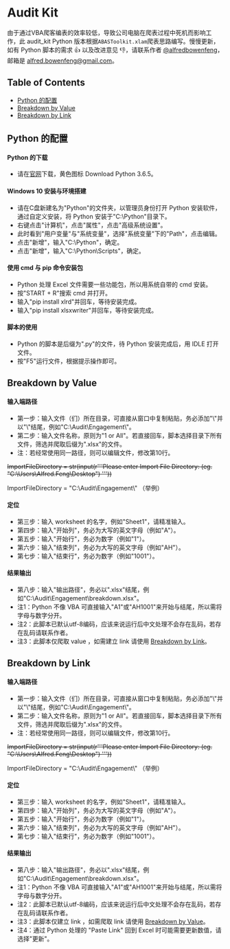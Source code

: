# Audit Kit

由于通过VBA爬客编表的效率较低，导致公司电脑在爬表过程中死机而影响工作，此 audit_kit Python 版本根据`ABASToolkit.xlam`爬表思路编写。慢慢更新，如有 Python 脚本的需求 :+1: 以及改进意见 :-1:，请联系作者 [@alfredbowenfeng](https://github.com/alfredbowenfeng)，邮箱是 alfred.bowenfeng@gmail.com。

## Table of Contents
- [Python 的配置](#installation)
- [Breakdown by Value](#breakdown_value)
- [Breakdown by Link](#breakdown_link)

<a name="installation"></a>
## Python 的配置

#### Python 的下载
* 请在[官网](https://www.python.org/downloads/)下载，黄色图标 Download Python 3.6.5。

#### Windows 10 安装与环境搭建
* 请在C盘新建名为"Python"的文件夹，以管理员身份打开 Python 安装软件，通过自定义安装，将 Python 安装于"C:\Python"目录下。
* 右键点击"计算机"，点击"属性"，点击"高级系统设置"。
* 此时看到"用户变量"与"系统变量"，选择"系统变量"下的"Path"，点击编辑。
* 点击"新增"，输入"C:\Python"，确定。
* 点击"新增"，输入"C:\Python\Scripts"，确定。

#### 使用 cmd 与 pip 命令安装包
* Python 处理 Excel 文件需要一些功能包，所以用系统自带的 cmd 安装。
* 按"START + R"搜索 cmd 并打开。
* 输入"pip install xlrd"并回车，等待安装完成。
* 输入"pip install xlsxwriter"并回车，等待安装完成。

#### 脚本的使用
* Python 的脚本是后缀为".py"的文件，待 Python 安装完成后，用 IDLE 打开文件。
* 按"F5"运行文件，根据提示操作即可。

<a name="breakdown_value"></a>
## Breakdown by Value

#### 输入端路径
* 第一步：输入文件（们）所在目录，可直接从窗口中复制粘贴，务必添加"\\"并以"\\"结尾，例如"C:\Audit\Engagement\\"。
* 第二步：输入文件名称，原则为"1 or All"。若直接回车，脚本选择目录下所有文件，筛选并爬取后缀为".xlsx"的文件。
* 注：若经常使用同一路径，则可以编辑文件，修改第10行。

~~ImportFileDirectory = str(input(r'''Please enter Import File Directory: (eg. "C:\Users\Alfred.Feng\Desktop\") '''))~~

ImportFileDirectory = "C:\Audit\Engagement\\" （举例）

#### 定位
* 第三步：输入 worksheet 的名字，例如"Sheet1"，请精准输入。
* 第四步：输入"开始列"，务必为大写的英文字母（例如"A"）。
* 第五步：输入"开始行"，务必为数字（例如"1"）。
* 第六步：输入"结束列"，务必为大写的英文字母（例如"AH"）。
* 第七步：输入"结束行"，务必为数字（例如"1001"）。

#### 结果输出
* 第八步：输入"输出路径"，务必以".xlsx"结尾，例如"C:\Audit\Engagement\breakdown.xlsx"。
* 注1：Python 不像 VBA 可直接输入"A1"或"AH1001"来开始与结尾，所以需将字母与数字分开。
* 注2：此脚本已默认utf-8编码，应该来说运行后中文处理不会存在乱码，若存在乱码请联系作者。
* 注3：此脚本仅爬取 value ，如需建立 link 请使用 [Breakdown by Link](#breakdown_link)。

<a name="breakdown_link"></a>
## Breakdown by Link

#### 输入端路径
* 第一步：输入文件（们）所在目录，可直接从窗口中复制粘贴，务必添加"\\"并以"\\"结尾，例如"C:\Audit\Engagement\\"。
* 第二步：输入文件名称，原则为"1 or All"。若直接回车，脚本选择目录下所有文件，筛选并爬取后缀为".xlsx"的文件。
* 注：若经常使用同一路径，则可以编辑文件，修改第10行。

~~ImportFileDirectory = str(input(r'''Please enter Import File Directory: (eg. "C:\Users\Alfred.Feng\Desktop\") '''))~~

ImportFileDirectory = "C:\Audit\Engagement\\" （举例）

#### 定位
* 第三步：输入 worksheet 的名字，例如"Sheet1"，请精准输入。
* 第四步：输入"开始列"，务必为大写的英文字母（例如"A"）。
* 第五步：输入"开始行"，务必为数字（例如"1"）。
* 第六步：输入"结束列"，务必为大写的英文字母（例如"AH"）。
* 第七步：输入"结束行"，务必为数字（例如"1001"）。

#### 结果输出
* 第八步：输入"输出路径"，务必以".xlsx"结尾，例如"C:\Audit\Engagement\breakdown.xlsx"。
* 注1：Python 不像 VBA 可直接输入"A1"或"AH1001"来开始与结尾，所以需将字母与数字分开。
* 注2：此脚本已默认utf-8编码，应该来说运行后中文处理不会存在乱码，若存在乱码请联系作者。
* 注3：此脚本仅建立 link ，如需爬取 link 请使用 [Breakdown by Value](#breakdown_value)。
* 注4：通过 Python 处理的 "Paste Link" 回到 Excel 时可能需要更新数值，请选择"更新"。